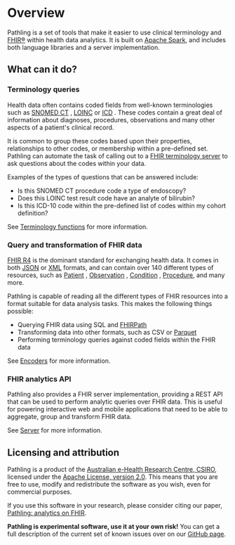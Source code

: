 # Overview

Pathling is a set of tools that make it easier to
use clinical terminology and [FHIR&reg;](https://hl7.org/fhir) within health
data analytics. It is built on [Apache Spark](https://spark.apache.org), and
includes both language libraries and a server implementation.

## What can it do?

### Terminology queries

Health data often contains coded fields from well-known terminologies such
as [SNOMED CT](https://www.snomed.org/snomed-ct/five-step-briefing)
, [LOINC](https://loinc.org/)
or [ICD](https://www.who.int/standards/classifications/classification-of-diseases)
. These codes contain a great deal of information about diagnoses, procedures,
observations and many other aspects of a patient's clinical record.

It is common to group these codes based upon their properties, relationships to
other codes, or membership within a pre-defined set. Pathling can automate the
task of calling out to
a [FHIR terminology server](https://hl7.org/fhir/terminology-service.html) to
ask questions about the codes within your data.

Examples of the types of questions that can be answered include:

- Is this SNOMED CT procedure code a type of endoscopy?
- Does this LOINC test result code have an analyte of bilirubin?
- Is this ICD-10 code within the pre-defined list of codes within my cohort
  definition?

See [Terminology functions](/docs/libraries/terminology) for more information.

### Query and transformation of FHIR data

[FHIR R4](https://hl7.org/fhir) is the dominant standard for exchanging health
data. It comes in both [JSON](https://hl7.org/fhir/json.html)
or [XML](https://hl7.org/fhir/xml.html) formats, and can contain over 140
different types of resources, such
as [Patient](https://hl7.org/fhir/patient.html)
, [Observation](https://hl7.org/fhir/observation.html)
, [Condition](https://hl7.org/fhir/condition.html)
, [Procedure](https://hl7.org/fhir/procedure.html), and many more.

Pathling is capable of reading all the different types of FHIR resources into a
format suitable for data analysis tasks. This makes the following things
possible:

- Querying FHIR data using SQL and [FHIRPath](/docs/fhirpath)
- Transforming data into other formats, such as CSV
  or [Parquet](https://parquet.apache.org/V)
- Performing terminology queries against coded fields within the FHIR data

See [Encoders](/docs/libraries/encoders) for more information.

### FHIR analytics API

Pathling also provides a FHIR server implementation, providing a REST API that
can be used to perform analytic queries over FHIR data. This is useful for
powering interactive web and mobile applications that need to be able to
aggregate, group and transform FHIR data.

See [Server](/docs/server) for more information.

## Licensing and attribution

Pathling is a product of the
[Australian e-Health Research Centre, CSIRO](https://aehrc.csiro.au), licensed
under the
[Apache License, version 2.0](https://www.apache.org/licenses/LICENSE-2.0).
This means that you are free to use, modify and redistribute the software as
you wish, even for commercial purposes.

If you use this software in your research, please consider citing our paper,
[Pathling: analytics on FHIR](https://doi.org/10.1186/s13326-022-00277-1).

**Pathling is experimental software, use it at your own risk!** You can get a
full description of the current set of known issues over on our
[GitHub page](https://github.com/aehrc/pathling/issues).
